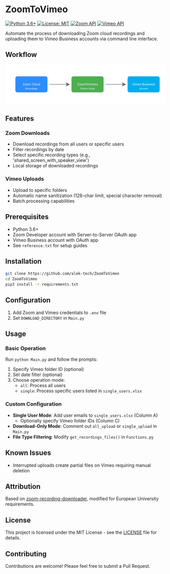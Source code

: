 # ZoomToVimeo

[![Python 3.6+](https://img.shields.io/badge/python-3.6+-blue.svg)](https://www.python.org/downloads/)
[![License: MIT](https://img.shields.io/badge/License-MIT-yellow.svg)](https://opensource.org/licenses/MIT)
[![Zoom API](https://img.shields.io/badge/Zoom-API-2D8CFF)](https://marketplace.zoom.us/docs/api-reference/introduction)
[![Vimeo API](https://img.shields.io/badge/Vimeo-API-00ADEF)](https://developer.vimeo.com/api/reference)

Automate the process of downloading Zoom cloud recordings and uploading them to Vimeo Business accounts via command line interface.

## Workflow

![ZoomToVimeo Workflow](workflow-diagram.svg)

## Features

### Zoom Downloads
- Download recordings from all users or specific users
- Filter recordings by date
- Select specific recording types (e.g., 'shared_screen_with_speaker_view')
- Local storage of downloaded recordings

### Vimeo Uploads
- Upload to specific folders
- Automatic name sanitization (128-char limit, special character removal)
- Batch processing capabilities

## Prerequisites
- Python 3.6+
- Zoom Developer account with Server-to-Server OAuth app
- Vimeo Business account with OAuth app
- See `reference.txt` for setup guides

## Installation

```bash
git clone https://github.com/alek-tech/ZoomToVimeo
cd ZoomToVimeo
pip3 install -r requirements.txt
```

## Configuration
1. Add Zoom and Vimeo credentials to `.env` file
2. Set `DOWNLOAD_DIRECTORY` in `Main.py`

## Usage

### Basic Operation
Run `python Main.py` and follow the prompts:
1. Specify Vimeo folder ID (optional)
2. Set date filter (optional)
3. Choose operation mode:
   - `all`: Process all users
   - `single`: Process specific users listed in `single_users.xlsx`

### Custom Configuration
- **Single User Mode**: Add user emails to `single_users.xlsx` (Column A)
  - Optionally specify Vimeo folder IDs (Column C)
- **Download-Only Mode**: Comment out `all_upload` or `single_upload` in `Main.py`
- **File Type Filtering**: Modify `get_recordings_files()` in `Functions.py`

## Known Issues
- Interrupted uploads create partial files on Vimeo requiring manual deletion

## Attribution
Based on [zoom-recording-downloader](https://github.com/ricardorodrigues-ca/zoom-recording-downloader), modified for European University requirements.

## License
This project is licensed under the MIT License - see the [LICENSE](LICENSE) file for details.

## Contributing
Contributions are welcome! Please feel free to submit a Pull Request.
